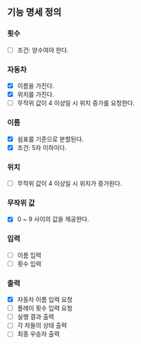 ## 기능 명세 정의
### 횟수
- [ ] 조건: 양수여야 한다.
### 자동차
- [x] 이름을 가진다.
- [x] 위치를 가진다.
- [ ] 무작위 값이 4 이상일 시 위치 증가를 요청한다.
### 이름
- [x] 쉼표를 기준으로 분할된다.
- [x] 조건: 5자 이하이다.
### 위치
- [ ] 무작위 값이 4 이상일 시 위치가 증가된다.
### 무작위 값
- [x] 0 ~ 9 사이의 값을 제공한다.
### 입력
- [ ] 이름 입력
- [ ] 횟수 입력
### 출력
- [x] 자동차 이름 입력 요청
- [ ] 플레이 횟수 입력 요청
- [ ] 실행 결과 출력
- [ ] 각 차들의 상태 출력
- [ ] 최종 우승자 출력
